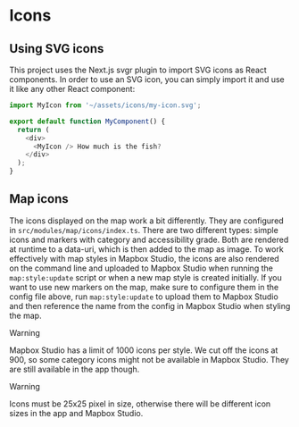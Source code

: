# Icons

## Using SVG icons

This project uses the Next.js svgr plugin to import SVG icons as React components. In order to use an SVG icon, you can simply import it and use it like any other React component:

```typescript jsx
import MyIcon from '~/assets/icons/my-icon.svg';

export default function MyComponent() {
  return (
    <div>
      <MyIcon /> How much is the fish?
    </div>
  );
}
```

## Map icons

The icons displayed on the map work a bit differently. They are configured in `src/modules/map/icons/index.ts`. There are two different types: simple icons and markers with category and accessibility grade. Both are rendered at runtime to a data-uri, which is then added to the map as image. To work effectively with map styles in Mapbox Studio, the icons are also rendered on the command line and uploaded to Mapbox Studio when running the `map:style:update` script or when a new map style is created initially. If you want to use new markers on the map, make sure to configure them in the config file above, run `map:style:update` to upload them to Mapbox Studio and then reference the name from the config in Mapbox Studio when styling the map.

> [!WARNING]
> Mapbox Studio has a limit of 1000 icons per style. We cut off the icons at 900, so some category icons might not be available in Mapbox Studio. They are still available in the app though.

> [!WARNING]
> Icons must be 25x25 pixel in size, otherwise there will be different icon sizes in the app and Mapbox Studio.

